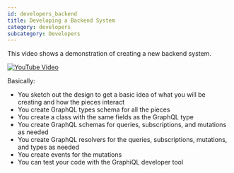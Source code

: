 ```yaml
---
id: developers_backend
title: Developing a Backend System
category: developers
subcategory: Developers
---
```


This video shows a demonstration of creating a new backend system.

[![YouTube Video](https://img.youtube.com/vi/btPjDTpwgSQ/0.jpg)](https://www.youtube.com/watch?v=btPjDTpwgSQ)

Basically:

* You sketch out the design to get a basic idea of what you will be creating and
  how the pieces interact
* You create GraphQL types schema for all the pieces
* You create a class with the same fields as the GraphQL type
* You create GraphQL schemas for queries, subscriptions, and mutations as needed
* You create GraphQL resolvers for the queries, subscriptions, mutations, and
  types as needed
* You create events for the mutations
* You can test your code with the GraphiQL developer tool
